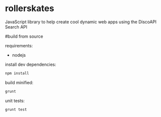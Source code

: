 rollerskates
========

JavaScript library to help create cool dynamic web apps using the DiscoAPI Search API


#build from source 

requirements:
 - nodejs

install dev dependencies:
```bash
npm install
```

build minified:
```bash
grunt
```

unit tests:

```bash
grunt test
```
